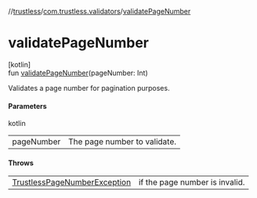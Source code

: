 //[trustless](../../index.md)/[com.trustless.validators](index.md)/[validatePageNumber](validate-page-number.md)

# validatePageNumber

[kotlin]\
fun [validatePageNumber](validate-page-number.md)(pageNumber: Int)

Validates a page number for pagination purposes.

#### Parameters

kotlin

| | |
|---|---|
| pageNumber | The page number to validate. |

#### Throws

| | |
|---|---|
| [TrustlessPageNumberException](../com.trustless.exceptions/-trustless-page-number-exception/index.md) | if the page number is invalid. |
